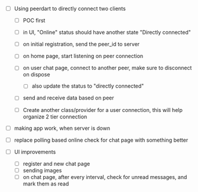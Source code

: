 - [ ] Using peerdart to directly connect two clients

  - [ ] POC first

  - [ ] in UI, "Online" status should have another state "Directly connected"
  - [ ] on initial registration, send the peer_id to server
  - [ ] on home page, start listening on peer connection
  - [ ] on user chat page, connect to another peer, make sure to disconnect on dispose
    - [ ] also update the status to "directly connected"
  - [ ] send and receive data based on peer
  - [ ] Create another class/provider for a user connection, this will help organize 2 tier connection

- [ ] making app work, when server is down

- [ ] replace polling based online check for chat page with something better

- [ ] UI improvements
  - [ ] register and new chat page
  - [ ] sending images
  - [ ] on chat page, after every interval, check for unread messages, and mark them as read
